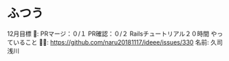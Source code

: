 # ふつう

12月目標 🚀: PRマージ：０/１
PR確認：０/２
Railsチュートリアル２０時間
やっていること 🏃‍♂️: https://github.com/naru20181117/ideee/issues/330
名前: 久司 浅川